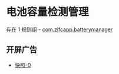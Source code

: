 # 电池容量检测管理

存在 1 规则组 - [com.zlfcapp.batterymanager](/src/apps/com.zlfcapp.batterymanager.ts)

## 开屏广告

- [快照-0](https://i.gkd.li/import/13960341)
